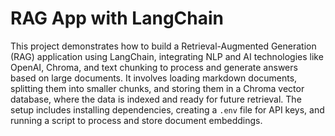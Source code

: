 # RAG App with LangChain

This project demonstrates how to build a Retrieval-Augmented Generation (RAG) application using LangChain, integrating NLP and AI technologies like OpenAI, Chroma, and text chunking to process and generate answers based on large documents. It involves loading markdown documents, splitting them into smaller chunks, and storing them in a Chroma vector database, where the data is indexed and ready for future retrieval. The setup includes installing dependencies, creating a `.env` file for API keys, and running a script to process and store document embeddings.